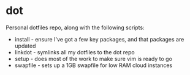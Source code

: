 # dot
Personal dotfiles repo, along with the following scripts:
* install - ensure I've got a few key packages, and that packages are updated
* linkdot - symlinks all my dotfiles to the dot repo
* setup - does most of the work to make sure vim is ready to go
* swapfile - sets up a 1GB swapfile for low RAM cloud instances
